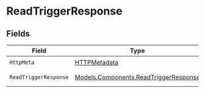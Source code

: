 # ReadTriggerResponse


## Fields

| Field                                                                                   | Type                                                                                    | Required                                                                                | Description                                                                             |
| --------------------------------------------------------------------------------------- | --------------------------------------------------------------------------------------- | --------------------------------------------------------------------------------------- | --------------------------------------------------------------------------------------- |
| `HttpMeta`                                                                              | [HTTPMetadata](../../Models/Components/HTTPMetadata.md)                                 | :heavy_check_mark:                                                                      | N/A                                                                                     |
| `ReadTriggerResponse`                                                                   | [Models.Components.ReadTriggerResponse](../../Models/Components/ReadTriggerResponse.md) | :heavy_minus_sign:                                                                      | A specific trigger                                                                      |